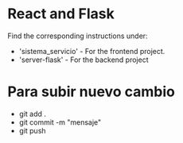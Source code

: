 # React and Flask

Find the corresponding instructions under:

- 'sistema_servicio' - For the frontend project.
- 'server-flask' - For the backend project

# Para subir nuevo cambio

- git add .
- git commit -m "mensaje"
- git push